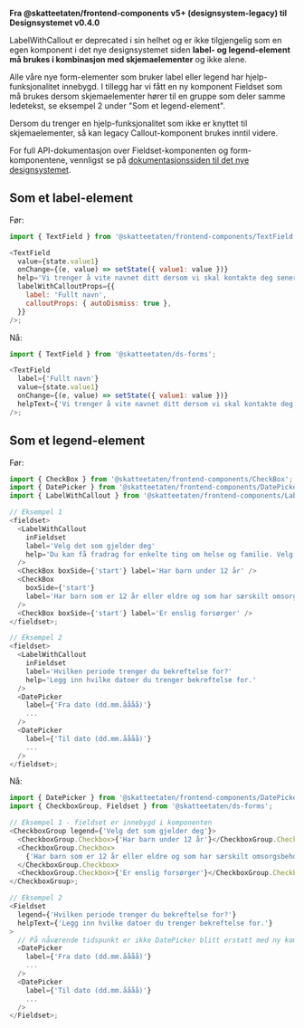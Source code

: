 **Fra @skatteetaten/frontend-components v5+ (designsystem-legacy) til Designsystemet v0.4.0**

LabelWithCallout er deprecated i sin helhet og er ikke tilgjengelig som en egen komponent i det nye designsystemet siden <strong>label- og legend-element må brukes i kombinasjon med skjemaelementer</strong> og ikke alene.

Alle våre nye form-elementer som bruker label eller legend har hjelp-funksjonalitet innebygd. I tillegg har vi fått en ny komponent Fieldset som må brukes dersom skjemaelementer hører til en gruppe som deler samme ledetekst, se eksempel 2 under "Som et legend-element".

Dersom du trenger en hjelp-funksjonalitet som ikke er knyttet til skjemaelementer, så kan legacy Callout-komponent brukes inntil videre. 

For full API-dokumentasjon over Fieldset-komponenten og form-komponentene, vennligst se på <a class="brodtekst-link" href="https://www.skatteetaten.no/stilogtone/designsystemet/komponenter/">dokumentasjonssiden til det nye designsystemet</a>.

## Som et label-element

Før:

```javascript static
import { TextField } from '@skatteetaten/frontend-components/TextField';

<TextField
  value={state.value1}
  onChange={(e, value) => setState({ value1: value })}
  help='Vi trenger å vite navnet ditt dersom vi skal kontakte deg senere.'
  labelWithCalloutProps={{
    label: 'Fullt navn',
    calloutProps: { autoDismiss: true },
  }}
/>;
```

Nå:

```js static
import { TextField } from '@skatteetaten/ds-forms';

<TextField
  label={'Fullt navn'}
  value={state.value1}
  onChange={(e, value) => setState({ value1: value })}
  helpText={'Vi trenger å vite navnet ditt dersom vi skal kontakte deg senere.'}
/>;
```

## Som et legend-element

Før:

```javascript static
import { CheckBox } from '@skatteetaten/frontend-components/CheckBox';
import { DatePicker } from '@skatteetaten/frontend-components/DatePicker';
import { LabelWithCallout } from '@skatteetaten/frontend-components/LabelWithCallout';

// Eksempel 1
<fieldset>
  <LabelWithCallout
    inFieldset
    label='Velg det som gjelder deg'
    help='Du kan få fradrag for enkelte ting om helse og familie. Velg deg som gjelder for deg.'
  />
  <CheckBox boxSide={'start'} label='Har barn under 12 år' />
  <CheckBox
    boxSide={'start'}
    label='Har barn som er 12 år eller eldre og som har særskilt omsorgsbehov'
  />
  <CheckBox boxSide={'start'} label='Er enslig forsørger' />
</fieldset>;

// Eksempel 2
<fieldset>
  <LabelWithCallout
    inFieldset
    label='Hvilken periode trenger du bekreftelse for?'
    help='Legg inn hvilke datoer du trenger bekreftelse for.'
  />
  <DatePicker
    label={'Fra dato (dd.mm.åååå)'}
    ...
  />
  <DatePicker
    label={'Til dato (dd.mm.åååå)'}
    ...
  />
</fieldset>;

```

Nå:

```js static
import { DatePicker } from '@skatteetaten/frontend-components/DatePicker';
import { CheckboxGroup, Fieldset } from '@skatteetaten/ds-forms';

// Eksempel 1 - fieldset er innebygd i komponenten
<CheckboxGroup legend={'Velg det som gjelder deg'}>
  <CheckboxGroup.Checkbox>{'Har barn under 12 år'}</CheckboxGroup.Checkbox>
  <CheckboxGroup.Checkbox>
    {'Har barn som er 12 år eller eldre og som har særskilt omsorgsbehov'}
  </CheckboxGroup.Checkbox>
  <CheckboxGroup.Checkbox>{'Er enslig forsørger'}</CheckboxGroup.Checkbox>
</CheckboxGroup>;

// Eksempel 2
<Fieldset
  legend={'Hvilken periode trenger du bekreftelse for?'}
  helpText={'Legg inn hvilke datoer du trenger bekreftelse for.'}
>
  // På nåværende tidspunkt er ikke DatePicker blitt erstatt med ny komponent
  <DatePicker
    label={'Fra dato (dd.mm.åååå)'}
    ...
  />
  <DatePicker
    label={'Til dato (dd.mm.åååå)'}
    ...
  />
</Fieldset>;
```
